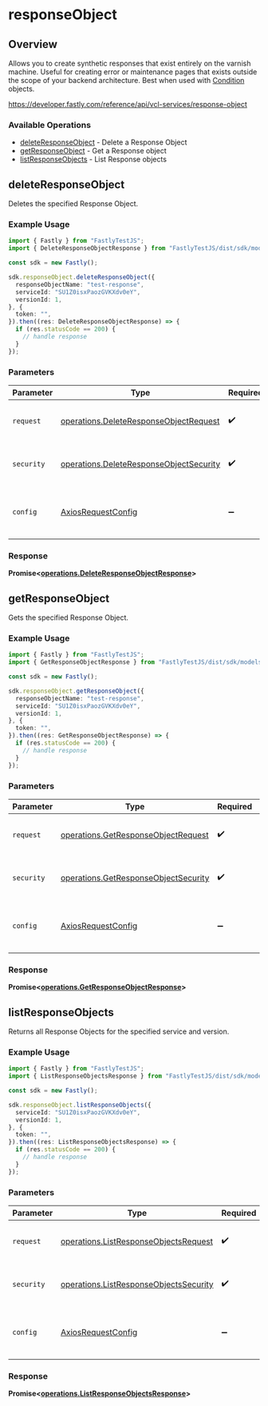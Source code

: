 # responseObject

## Overview

Allows you to create synthetic responses that exist entirely on the varnish machine. Useful for creating error or maintenance pages that exists outside the scope of your backend architecture. Best when used with [Condition](#condition) objects.

<https://developer.fastly.com/reference/api/vcl-services/response-object>
### Available Operations

* [deleteResponseObject](#deleteresponseobject) - Delete a Response Object
* [getResponseObject](#getresponseobject) - Get a Response object
* [listResponseObjects](#listresponseobjects) - List Response objects

## deleteResponseObject

Deletes the specified Response Object.

### Example Usage

```typescript
import { Fastly } from "FastlyTestJS";
import { DeleteResponseObjectResponse } from "FastlyTestJS/dist/sdk/models/operations";

const sdk = new Fastly();

sdk.responseObject.deleteResponseObject({
  responseObjectName: "test-response",
  serviceId: "SU1Z0isxPaozGVKXdv0eY",
  versionId: 1,
}, {
  token: "",
}).then((res: DeleteResponseObjectResponse) => {
  if (res.statusCode == 200) {
    // handle response
  }
});
```

### Parameters

| Parameter                                                                                          | Type                                                                                               | Required                                                                                           | Description                                                                                        |
| -------------------------------------------------------------------------------------------------- | -------------------------------------------------------------------------------------------------- | -------------------------------------------------------------------------------------------------- | -------------------------------------------------------------------------------------------------- |
| `request`                                                                                          | [operations.DeleteResponseObjectRequest](../../models/operations/deleteresponseobjectrequest.md)   | :heavy_check_mark:                                                                                 | The request object to use for the request.                                                         |
| `security`                                                                                         | [operations.DeleteResponseObjectSecurity](../../models/operations/deleteresponseobjectsecurity.md) | :heavy_check_mark:                                                                                 | The security requirements to use for the request.                                                  |
| `config`                                                                                           | [AxiosRequestConfig](https://axios-http.com/docs/req_config)                                       | :heavy_minus_sign:                                                                                 | Available config options for making requests.                                                      |


### Response

**Promise<[operations.DeleteResponseObjectResponse](../../models/operations/deleteresponseobjectresponse.md)>**


## getResponseObject

Gets the specified Response Object.

### Example Usage

```typescript
import { Fastly } from "FastlyTestJS";
import { GetResponseObjectResponse } from "FastlyTestJS/dist/sdk/models/operations";

const sdk = new Fastly();

sdk.responseObject.getResponseObject({
  responseObjectName: "test-response",
  serviceId: "SU1Z0isxPaozGVKXdv0eY",
  versionId: 1,
}, {
  token: "",
}).then((res: GetResponseObjectResponse) => {
  if (res.statusCode == 200) {
    // handle response
  }
});
```

### Parameters

| Parameter                                                                                    | Type                                                                                         | Required                                                                                     | Description                                                                                  |
| -------------------------------------------------------------------------------------------- | -------------------------------------------------------------------------------------------- | -------------------------------------------------------------------------------------------- | -------------------------------------------------------------------------------------------- |
| `request`                                                                                    | [operations.GetResponseObjectRequest](../../models/operations/getresponseobjectrequest.md)   | :heavy_check_mark:                                                                           | The request object to use for the request.                                                   |
| `security`                                                                                   | [operations.GetResponseObjectSecurity](../../models/operations/getresponseobjectsecurity.md) | :heavy_check_mark:                                                                           | The security requirements to use for the request.                                            |
| `config`                                                                                     | [AxiosRequestConfig](https://axios-http.com/docs/req_config)                                 | :heavy_minus_sign:                                                                           | Available config options for making requests.                                                |


### Response

**Promise<[operations.GetResponseObjectResponse](../../models/operations/getresponseobjectresponse.md)>**


## listResponseObjects

Returns all Response Objects for the specified service and version.

### Example Usage

```typescript
import { Fastly } from "FastlyTestJS";
import { ListResponseObjectsResponse } from "FastlyTestJS/dist/sdk/models/operations";

const sdk = new Fastly();

sdk.responseObject.listResponseObjects({
  serviceId: "SU1Z0isxPaozGVKXdv0eY",
  versionId: 1,
}, {
  token: "",
}).then((res: ListResponseObjectsResponse) => {
  if (res.statusCode == 200) {
    // handle response
  }
});
```

### Parameters

| Parameter                                                                                        | Type                                                                                             | Required                                                                                         | Description                                                                                      |
| ------------------------------------------------------------------------------------------------ | ------------------------------------------------------------------------------------------------ | ------------------------------------------------------------------------------------------------ | ------------------------------------------------------------------------------------------------ |
| `request`                                                                                        | [operations.ListResponseObjectsRequest](../../models/operations/listresponseobjectsrequest.md)   | :heavy_check_mark:                                                                               | The request object to use for the request.                                                       |
| `security`                                                                                       | [operations.ListResponseObjectsSecurity](../../models/operations/listresponseobjectssecurity.md) | :heavy_check_mark:                                                                               | The security requirements to use for the request.                                                |
| `config`                                                                                         | [AxiosRequestConfig](https://axios-http.com/docs/req_config)                                     | :heavy_minus_sign:                                                                               | Available config options for making requests.                                                    |


### Response

**Promise<[operations.ListResponseObjectsResponse](../../models/operations/listresponseobjectsresponse.md)>**


